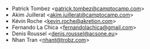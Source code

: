 - Patrick Tombez \<<patrick.tombez@camptocamp.com>\>
- Akim Juillerat \<<akim.juillerat@camptocamp.com>\>
- Kévin Roche \<<kevin.roche@akretion.com>\>
- Fernando La Chica \<<fernandolachica@gmail.com>\>
- Denis Roussel \<<denis.roussel@acsone.eu>\>
- Nhan Tran \<<nhant@trobz.com>\>
